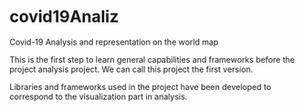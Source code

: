 # covid19Analiz
Covid-19 Analysis and representation on the world map

This is the first step to learn general capabilities and frameworks before the project analysis project. We can call this project the first version.

Libraries and frameworks used in the project have been developed to correspond to the visualization part in analysis.
